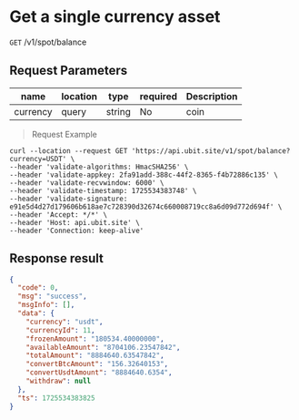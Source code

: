 # Get a single currency asset

`GET` /v1/spot/balance

## Request Parameters

| name       | location    | type     | required | Description |
|----------|-------|--------|----|----|
| currency | query | string | No  | coin |

> Request Example

```shell
curl --location --request GET 'https://api.ubit.site/v1/spot/balance?currency=USDT' \
--header 'validate-algorithms: HmacSHA256' \
--header 'validate-appkey: 2fa91add-388c-44f2-8365-f4b72886c135' \
--header 'validate-recvwindow: 6000' \
--header 'validate-timestamp: 1725534383748' \
--header 'validate-signature: e91e5d4d27d179606b618ae7c728390d32674c660008719cc8a6d09d772d694f' \
--header 'Accept: */*' \
--header 'Host: api.ubit.site' \
--header 'Connection: keep-alive'
```

## Response result

```json
{
  "code": 0,
  "msg": "success",
  "msgInfo": [],
  "data": {
    "currency": "usdt",
    "currencyId": 11,
    "frozenAmount": "180534.40000000",
    "availableAmount": "8704106.23547842",
    "totalAmount": "8884640.63547842",
    "convertBtcAmount": "156.32640153",
    "convertUsdtAmount": "8884640.6354",
    "withdraw": null
  },
  "ts": 1725534383825
}
```

